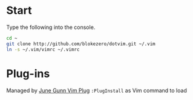 # Start
Type the following into the console.
```bash
cd ~
git clone http://github.com/blokezero/dotvim.git ~/.vim
ln -s ~/.vim/vimrc ~/.vimrc
```
# Plug-ins
Managed by [June Gunn Vim Plug](https://github.com/junegunn/vim-plug)
`:PlugInstall` as Vim command to load

